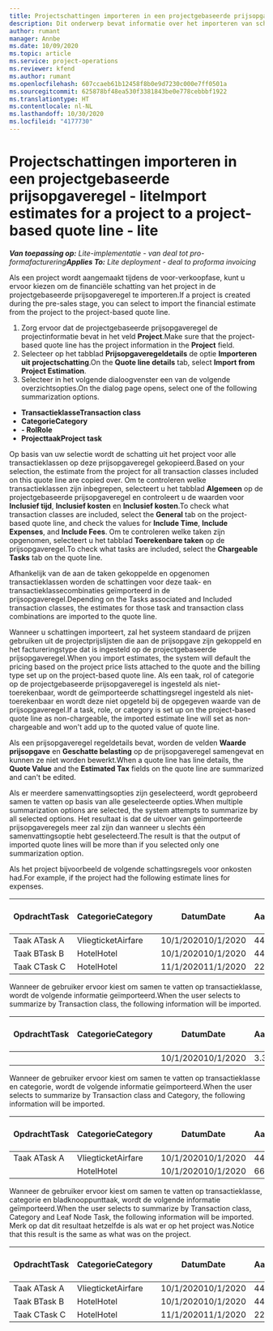 ```yaml
---
title: Projectschattingen importeren in een projectgebaseerde prijsopgaveregel - lite
description: Dit onderwerp bevat informatie over het importeren van schattingen uit een project naar een prijsopgaveregel.
author: rumant
manager: Annbe
ms.date: 10/09/2020
ms.topic: article
ms.service: project-operations
ms.reviewer: kfend
ms.author: rumant
ms.openlocfilehash: 607ccaeb61b12458f8b0e9d7230c000e7ff0501a
ms.sourcegitcommit: 625878bf48ea530f3381843be0e778cebbbf1922
ms.translationtype: HT
ms.contentlocale: nl-NL
ms.lasthandoff: 10/30/2020
ms.locfileid: "4177730"
---
```

# <a name="import-estimates-for-a-project-to-a-project-based-quote-line---lite"></a><span data-ttu-id="47343-103">Projectschattingen importeren in een projectgebaseerde prijsopgaveregel - lite</span><span class="sxs-lookup"><span data-stu-id="47343-103">Import estimates for a project to a project-based quote line - lite</span></span>

<span data-ttu-id="47343-104">_**Van toepassing op:** Lite-implementatie - van deal tot pro-formafacturering_</span><span class="sxs-lookup"><span data-stu-id="47343-104">_**Applies To:** Lite deployment - deal to proforma invoicing_</span></span>

<span data-ttu-id="47343-105">Als een project wordt aangemaakt tijdens de voor-verkoopfase, kunt u ervoor kiezen om de financiële schatting van het project in de projectgebaseerde prijsopgaveregel te importeren.</span><span class="sxs-lookup"><span data-stu-id="47343-105">If a project is created during the pre-sales stage, you can select to import the financial estimate from the project to the project-based quote line.</span></span>

1. <span data-ttu-id="47343-106">Zorg ervoor dat de projectgebaseerde prijsopgaveregel de projectinformatie bevat in het veld **Project**.</span><span class="sxs-lookup"><span data-stu-id="47343-106">Make sure that the project-based quote line has the project information in the **Project** field.</span></span>
2. <span data-ttu-id="47343-107">Selecteer op het tabblad **Prijsopgaveregeldetails** de optie **Importeren uit projectschatting**.</span><span class="sxs-lookup"><span data-stu-id="47343-107">On the **Quote line details** tab, select **Import from Project Estimation**.</span></span>
3. <span data-ttu-id="47343-108">Selecteer in het volgende dialoogvenster een van de volgende overzichtsopties.</span><span class="sxs-lookup"><span data-stu-id="47343-108">On the dialog page opens, select one of the following summarization options.</span></span>

  - <span data-ttu-id="47343-109">**Transactieklasse**</span><span class="sxs-lookup"><span data-stu-id="47343-109">**Transaction class**</span></span>
  - <span data-ttu-id="47343-110">**Categorie**</span><span class="sxs-lookup"><span data-stu-id="47343-110">**Category**</span></span>
  - <span data-ttu-id="47343-111">**- Rol**</span><span class="sxs-lookup"><span data-stu-id="47343-111">**Role**</span></span> 
  - <span data-ttu-id="47343-112">**Projecttaak**</span><span class="sxs-lookup"><span data-stu-id="47343-112">**Project task**</span></span>

<span data-ttu-id="47343-113">Op basis van uw selectie wordt de schatting uit het project voor alle transactieklassen op deze prijsopgaveregel gekopieerd.</span><span class="sxs-lookup"><span data-stu-id="47343-113">Based on your selection, the estimate from the project for all transaction classes included on this quote line are copied over.</span></span> <span data-ttu-id="47343-114">Om te controleren welke transactieklassen zijn inbegrepen, selecteert u het tabblad **Algemeen** op de projectgebaseerde prijsopgaveregel en controleert u de waarden voor **Inclusief tijd**, **Inclusief kosten** en **Inclusief kosten**.</span><span class="sxs-lookup"><span data-stu-id="47343-114">To check what transaction classes are included, select the **General** tab on the project-based quote line, and check the values for **Include Time**, **Include Expenses**, and **Include Fees**.</span></span>  <span data-ttu-id="47343-115">Om te controleren welke taken zijn opgenomen, selecteert u het tabblad **Toerekenbare taken** op de prijsopgaveregel.</span><span class="sxs-lookup"><span data-stu-id="47343-115">To check what tasks are included, select the **Chargeable Tasks** tab on the quote line.</span></span>

<span data-ttu-id="47343-116">Afhankelijk van de aan de taken gekoppelde en opgenomen transactieklassen worden de schattingen voor deze taak- en transactieklassecombinaties geïmporteerd in de prijsopgaveregel.</span><span class="sxs-lookup"><span data-stu-id="47343-116">Depending on the Tasks associated and Included transaction classes, the estimates for those task and transaction class combinations are imported to the quote line.</span></span>

<span data-ttu-id="47343-117">Wanneer u schattingen importeert, zal het systeem standaard de prijzen gebruiken uit de projectprijslijsten die aan de prijsopgave zijn gekoppeld en het factureringstype dat is ingesteld op de projectgebaseerde prijsopgaveregel.</span><span class="sxs-lookup"><span data-stu-id="47343-117">When you import estimates, the system will default the pricing based on the project price lists attached to the quote and the billing type set up on the project-based quote line.</span></span> <span data-ttu-id="47343-118">Als een taak, rol of categorie op de projectgebaseerde prijsopgaveregel is ingesteld als niet-toerekenbaar, wordt de geïmporteerde schattingsregel ingesteld als niet-toerekenbaar en wordt deze niet opgeteld bij de opgegeven waarde van de prijsopgaveregel.</span><span class="sxs-lookup"><span data-stu-id="47343-118">If a task, role, or category is set up on the project-based quote line as non-chargeable, the imported estimate line will set as non-chargeable and won't add up to the quoted value of quote line.</span></span>

<span data-ttu-id="47343-119">Als een prijsopgaveregel regeldetails bevat, worden de velden **Waarde prijsopgave** en **Geschatte belasting** op de prijsopgaveregel samengevat en kunnen ze niet worden bewerkt.</span><span class="sxs-lookup"><span data-stu-id="47343-119">When a quote line has line details, the **Quote Value** and the **Estimated Tax** fields on the quote line are summarized and can't be edited.</span></span>

<span data-ttu-id="47343-120">Als er meerdere samenvattingsopties zijn geselecteerd, wordt geprobeerd samen te vatten op basis van alle geselecteerde opties.</span><span class="sxs-lookup"><span data-stu-id="47343-120">When multiple summarization options are selected, the system attempts to summarize by all selected options.</span></span> <span data-ttu-id="47343-121">Het resultaat is dat de uitvoer van geïmporteerde prijsopgaveregels meer zal zijn dan wanneer u slechts één samenvattingsoptie hebt geselecteerd.</span><span class="sxs-lookup"><span data-stu-id="47343-121">The result is that the output of imported quote lines will be more than if you selected only one summarization option.</span></span>

<span data-ttu-id="47343-122">Als het project bijvoorbeeld de volgende schattingsregels voor onkosten had.</span><span class="sxs-lookup"><span data-stu-id="47343-122">For example, if the project had the following estimate lines for expenses.</span></span>

| <span data-ttu-id="47343-123">Opdracht</span><span class="sxs-lookup"><span data-stu-id="47343-123">Task</span></span> | <span data-ttu-id="47343-124">Categorie</span><span class="sxs-lookup"><span data-stu-id="47343-124">Category</span></span> | <span data-ttu-id="47343-125">Datum</span><span class="sxs-lookup"><span data-stu-id="47343-125">Date</span></span> | <span data-ttu-id="47343-126">Aantal</span><span class="sxs-lookup"><span data-stu-id="47343-126">Quantity</span></span> | <span data-ttu-id="47343-127">Prijs per eenheid</span><span class="sxs-lookup"><span data-stu-id="47343-127">Unit price</span></span> | <span data-ttu-id="47343-128">Bedrag</span><span class="sxs-lookup"><span data-stu-id="47343-128">Amount</span></span> |
| --- | --- | --- | --- | --- | --- |
| <span data-ttu-id="47343-129">Taak A</span><span class="sxs-lookup"><span data-stu-id="47343-129">Task A</span></span> | <span data-ttu-id="47343-130">Vliegticket</span><span class="sxs-lookup"><span data-stu-id="47343-130">Airfare</span></span> | <span data-ttu-id="47343-131">10/1/2020</span><span class="sxs-lookup"><span data-stu-id="47343-131">10/1/2020</span></span> | <span data-ttu-id="47343-132">4</span><span class="sxs-lookup"><span data-stu-id="47343-132">4</span></span> | <span data-ttu-id="47343-133">400</span><span class="sxs-lookup"><span data-stu-id="47343-133">400</span></span> | <span data-ttu-id="47343-134">1600</span><span class="sxs-lookup"><span data-stu-id="47343-134">1600</span></span> |
| <span data-ttu-id="47343-135">Taak B</span><span class="sxs-lookup"><span data-stu-id="47343-135">Task B</span></span> | <span data-ttu-id="47343-136">Hotel</span><span class="sxs-lookup"><span data-stu-id="47343-136">Hotel</span></span> | <span data-ttu-id="47343-137">10/1/2020</span><span class="sxs-lookup"><span data-stu-id="47343-137">10/1/2020</span></span> | <span data-ttu-id="47343-138">4</span><span class="sxs-lookup"><span data-stu-id="47343-138">4</span></span> | <span data-ttu-id="47343-139">200</span><span class="sxs-lookup"><span data-stu-id="47343-139">200</span></span> | <span data-ttu-id="47343-140">800</span><span class="sxs-lookup"><span data-stu-id="47343-140">800</span></span> |
| <span data-ttu-id="47343-141">Taak C</span><span class="sxs-lookup"><span data-stu-id="47343-141">Task C</span></span> | <span data-ttu-id="47343-142">Hotel</span><span class="sxs-lookup"><span data-stu-id="47343-142">Hotel</span></span> | <span data-ttu-id="47343-143">11/1/2020</span><span class="sxs-lookup"><span data-stu-id="47343-143">11/1/2020</span></span> | <span data-ttu-id="47343-144">2</span><span class="sxs-lookup"><span data-stu-id="47343-144">2</span></span> | <span data-ttu-id="47343-145">200</span><span class="sxs-lookup"><span data-stu-id="47343-145">200</span></span> | <span data-ttu-id="47343-146">400</span><span class="sxs-lookup"><span data-stu-id="47343-146">400</span></span> |

<span data-ttu-id="47343-147">Wanneer de gebruiker ervoor kiest om samen te vatten op transactieklasse, wordt de volgende informatie geïmporteerd.</span><span class="sxs-lookup"><span data-stu-id="47343-147">When the user selects to summarize by Transaction class, the following information will be imported.</span></span>

| <span data-ttu-id="47343-148">Opdracht</span><span class="sxs-lookup"><span data-stu-id="47343-148">Task</span></span> | <span data-ttu-id="47343-149">Categorie</span><span class="sxs-lookup"><span data-stu-id="47343-149">Category</span></span> | <span data-ttu-id="47343-150">Datum</span><span class="sxs-lookup"><span data-stu-id="47343-150">Date</span></span> | <span data-ttu-id="47343-151">Aantal</span><span class="sxs-lookup"><span data-stu-id="47343-151">Quantity</span></span> | <span data-ttu-id="47343-152">Prijs per eenheid</span><span class="sxs-lookup"><span data-stu-id="47343-152">Unit price</span></span> | <span data-ttu-id="47343-153">Bedrag</span><span class="sxs-lookup"><span data-stu-id="47343-153">Amount</span></span> |
| --- | --- | --- | --- | --- | --- |
|||<span data-ttu-id="47343-154">10/1/2020</span><span class="sxs-lookup"><span data-stu-id="47343-154">10/1/2020</span></span> | <span data-ttu-id="47343-155">3.34</span><span class="sxs-lookup"><span data-stu-id="47343-155">3.34</span></span> | <span data-ttu-id="47343-156">840</span><span class="sxs-lookup"><span data-stu-id="47343-156">840</span></span> | <span data-ttu-id="47343-157">2800</span><span class="sxs-lookup"><span data-stu-id="47343-157">2800</span></span> |

<span data-ttu-id="47343-158">Wanneer de gebruiker ervoor kiest om samen te vatten op transactieklasse en categorie, wordt de volgende informatie geïmporteerd.</span><span class="sxs-lookup"><span data-stu-id="47343-158">When the user selects to summarize by Transaction class and Category, the following information will be imported.</span></span>

| <span data-ttu-id="47343-159">Opdracht</span><span class="sxs-lookup"><span data-stu-id="47343-159">Task</span></span> | <span data-ttu-id="47343-160">Categorie</span><span class="sxs-lookup"><span data-stu-id="47343-160">Category</span></span> | <span data-ttu-id="47343-161">Datum</span><span class="sxs-lookup"><span data-stu-id="47343-161">Date</span></span> | <span data-ttu-id="47343-162">Aantal</span><span class="sxs-lookup"><span data-stu-id="47343-162">Quantity</span></span> | <span data-ttu-id="47343-163">Prijs per eenheid</span><span class="sxs-lookup"><span data-stu-id="47343-163">Unit price</span></span> | <span data-ttu-id="47343-164">Bedrag</span><span class="sxs-lookup"><span data-stu-id="47343-164">Amount</span></span> |
| --- | --- | --- | --- | --- | --- |
| <span data-ttu-id="47343-165">Taak A</span><span class="sxs-lookup"><span data-stu-id="47343-165">Task A</span></span> | <span data-ttu-id="47343-166">Vliegticket</span><span class="sxs-lookup"><span data-stu-id="47343-166">Airfare</span></span> | <span data-ttu-id="47343-167">10/1/2020</span><span class="sxs-lookup"><span data-stu-id="47343-167">10/1/2020</span></span> | <span data-ttu-id="47343-168">4</span><span class="sxs-lookup"><span data-stu-id="47343-168">4</span></span> | <span data-ttu-id="47343-169">400</span><span class="sxs-lookup"><span data-stu-id="47343-169">400</span></span> | <span data-ttu-id="47343-170">1600</span><span class="sxs-lookup"><span data-stu-id="47343-170">1600</span></span> |
| | <span data-ttu-id="47343-171">Hotel</span><span class="sxs-lookup"><span data-stu-id="47343-171">Hotel</span></span> | <span data-ttu-id="47343-172">10/1/2020</span><span class="sxs-lookup"><span data-stu-id="47343-172">10/1/2020</span></span> | <span data-ttu-id="47343-173">6</span><span class="sxs-lookup"><span data-stu-id="47343-173">6</span></span> | <span data-ttu-id="47343-174">200</span><span class="sxs-lookup"><span data-stu-id="47343-174">200</span></span> | <span data-ttu-id="47343-175">1200</span><span class="sxs-lookup"><span data-stu-id="47343-175">1200</span></span> |

<span data-ttu-id="47343-176">Wanneer de gebruiker ervoor kiest om samen te vatten op transactieklasse, categorie en bladknooppunttaak, wordt de volgende informatie geïmporteerd.</span><span class="sxs-lookup"><span data-stu-id="47343-176">When the user selects to summarize by Transaction class, Category and Leaf Node Task, the following information will be imported.</span></span> <span data-ttu-id="47343-177">Merk op dat dit resultaat hetzelfde is als wat er op het project was.</span><span class="sxs-lookup"><span data-stu-id="47343-177">Notice that this result is the same as what was on the project.</span></span>

| <span data-ttu-id="47343-178">Opdracht</span><span class="sxs-lookup"><span data-stu-id="47343-178">Task</span></span> | <span data-ttu-id="47343-179">Categorie</span><span class="sxs-lookup"><span data-stu-id="47343-179">Category</span></span> | <span data-ttu-id="47343-180">Datum</span><span class="sxs-lookup"><span data-stu-id="47343-180">Date</span></span> | <span data-ttu-id="47343-181">Aantal</span><span class="sxs-lookup"><span data-stu-id="47343-181">Quantity</span></span> | <span data-ttu-id="47343-182">Prijs per eenheid</span><span class="sxs-lookup"><span data-stu-id="47343-182">Unit price</span></span> | <span data-ttu-id="47343-183">Bedrag</span><span class="sxs-lookup"><span data-stu-id="47343-183">Amount</span></span> |
| --- | --- | --- | --- | --- | --- |
| <span data-ttu-id="47343-184">Taak A</span><span class="sxs-lookup"><span data-stu-id="47343-184">Task A</span></span> | <span data-ttu-id="47343-185">Vliegticket</span><span class="sxs-lookup"><span data-stu-id="47343-185">Airfare</span></span> | <span data-ttu-id="47343-186">10/1/2020</span><span class="sxs-lookup"><span data-stu-id="47343-186">10/1/2020</span></span> | <span data-ttu-id="47343-187">4</span><span class="sxs-lookup"><span data-stu-id="47343-187">4</span></span> | <span data-ttu-id="47343-188">400</span><span class="sxs-lookup"><span data-stu-id="47343-188">400</span></span> | <span data-ttu-id="47343-189">1600</span><span class="sxs-lookup"><span data-stu-id="47343-189">1600</span></span> |
| <span data-ttu-id="47343-190">Taak B</span><span class="sxs-lookup"><span data-stu-id="47343-190">Task B</span></span> | <span data-ttu-id="47343-191">Hotel</span><span class="sxs-lookup"><span data-stu-id="47343-191">Hotel</span></span> | <span data-ttu-id="47343-192">10/1/2020</span><span class="sxs-lookup"><span data-stu-id="47343-192">10/1/2020</span></span> | <span data-ttu-id="47343-193">4</span><span class="sxs-lookup"><span data-stu-id="47343-193">4</span></span> | <span data-ttu-id="47343-194">200</span><span class="sxs-lookup"><span data-stu-id="47343-194">200</span></span> | <span data-ttu-id="47343-195">800</span><span class="sxs-lookup"><span data-stu-id="47343-195">800</span></span> |
| <span data-ttu-id="47343-196">Taak C</span><span class="sxs-lookup"><span data-stu-id="47343-196">Task C</span></span> | <span data-ttu-id="47343-197">Hotel</span><span class="sxs-lookup"><span data-stu-id="47343-197">Hotel</span></span> | <span data-ttu-id="47343-198">11/1/2020</span><span class="sxs-lookup"><span data-stu-id="47343-198">11/1/2020</span></span> | <span data-ttu-id="47343-199">2</span><span class="sxs-lookup"><span data-stu-id="47343-199">2</span></span> | <span data-ttu-id="47343-200">200</span><span class="sxs-lookup"><span data-stu-id="47343-200">200</span></span> | <span data-ttu-id="47343-201">400</span><span class="sxs-lookup"><span data-stu-id="47343-201">400</span></span> |
